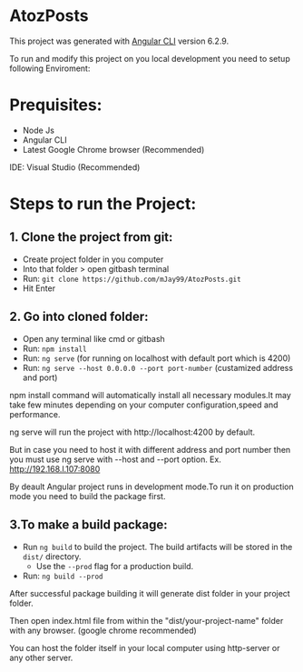 # AtozPosts

This project was generated with [Angular CLI](https://github.com/angular/angular-cli) version 6.2.9.

To run and modify this project on you local development you need to setup following Enviroment:

# Prequisites:

-	Node Js 
-	Angular CLI
- Latest Google Chrome browser (Recommended)

IDE: Visual Studio (Recommended)

# Steps to run the Project:

## 1. Clone the project from git:
   - Create project folder in you computer
   - Into that folder > open gitbash terminal  
   - Run: `git clone https://github.com/mJay99/AtozPosts.git`
   - Hit Enter
   
## 2. Go into cloned folder:
   - Open any terminal like cmd or gitbash
   - Run: `npm install`
   - Run: `ng serve` (for running on localhost with default port which is 4200)
   - Run: `ng serve --host 0.0.0.0 --port port-number`	(custamized address and port)


  npm install command will automatically install all necessary modules.It may take few minutes depending on 
  your computer configuration,speed and performance.

  ng serve will run the project with http://localhost:4200 by default.

  But in case you need to host it with different address and port number then you must use
  ng serve with --host and --port option. Ex. http://192.168.l.107:8080

  By deault Angular project runs in development mode.To run it on production mode you need to build the package first.
 
 ## 3.To make a build package:
  - Run `ng build` to build the project. The build artifacts will be stored in the `dist/` directory.
	- Use the `--prod` flag for a production build.
  - Run: `ng build --prod`

 After successful package building it will generate dist folder in your project folder.

 Then open index.html file from within the "dist/your-project-name" folder with any browser.
 (google chrome recommended)
    
 You can host the folder itself in your local computer using http-server or any other server.
